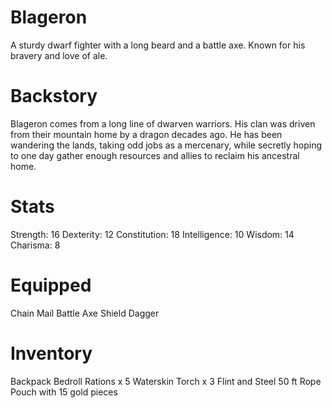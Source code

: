 # Blageron
A sturdy dwarf fighter with a long beard and a battle axe. Known for his bravery and love of ale.

# Backstory
Blageron comes from a long line of dwarven warriors. His clan was driven from their mountain home by a dragon decades ago. He has been wandering the lands, taking odd jobs as a mercenary, while secretly hoping to one day gather enough resources and allies to reclaim his ancestral home.

# Stats
Strength: 16
Dexterity: 12
Constitution: 18
Intelligence: 10
Wisdom: 14
Charisma: 8

# Equipped
Chain Mail
Battle Axe
Shield
Dagger

# Inventory
Backpack
Bedroll
Rations x 5
Waterskin
Torch x 3
Flint and Steel
50 ft Rope
Pouch with 15 gold pieces
